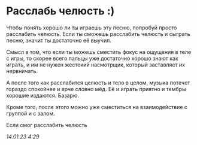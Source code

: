 # Расслабь челюсть :)

Чтобы понять хорошо ли ты играешь эту песню, попробуй просто расслабить челюсть. Если ты сможешь расслабить челюсть и сыграть песню, значит ты достаточно её выучил. 

Смысл в том, что если ты можешь сместить фокус на ощущения в теле с игры, то скорее всего пальцы уже достаточно хорошо знают как играть, и им не нужен жестокий насмотрщик, который заставляет их нервничать.

А после того как расслабится целюсть и тело в целом, музыка потечет гораздо спокойнее и ярче словно мёд. Её и играть приятно и тембры хорошие издаются. Базарю. 

Кроме того, после этого можно уже сместиться на взаимодействие с группой и с залом. 

Если смог расслабить челюсть

_14.01.23 4:29_